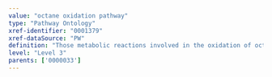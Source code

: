 ```yaml
---
value: "octane oxidation pathway"
type: "Pathway Ontology"
xref-identifier: "0001379"
xref-dataSource: "PW"
definition: "Those metabolic reactions involved in the oxidation of octane and found in some bacteria. The final product can be utilized as a source of carbon and energy."
level: "Level 3"
parents: ['0000033']
---
```

